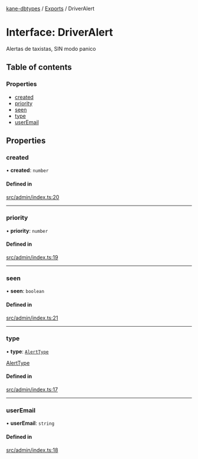 [kane-dbtypes](../README.md) / [Exports](../modules.md) / DriverAlert

# Interface: DriverAlert

Alertas de taxistas, SIN modo panico

## Table of contents

### Properties

- [created](DriverAlert.md#created)
- [priority](DriverAlert.md#priority)
- [seen](DriverAlert.md#seen)
- [type](DriverAlert.md#type)
- [userEmail](DriverAlert.md#useremail)

## Properties

### created

• **created**: `number`

#### Defined in

[src/admin/index.ts:20](https://github.com/gatitolabs/kane-dbtypes/blob/e33ffb5/src/admin/index.ts#L20)

___

### priority

• **priority**: `number`

#### Defined in

[src/admin/index.ts:19](https://github.com/gatitolabs/kane-dbtypes/blob/e33ffb5/src/admin/index.ts#L19)

___

### seen

• **seen**: `boolean`

#### Defined in

[src/admin/index.ts:21](https://github.com/gatitolabs/kane-dbtypes/blob/e33ffb5/src/admin/index.ts#L21)

___

### type

• **type**: [`AlertType`](../modules.md#alerttype)

[AlertType](../modules.md#alerttype)

#### Defined in

[src/admin/index.ts:17](https://github.com/gatitolabs/kane-dbtypes/blob/e33ffb5/src/admin/index.ts#L17)

___

### userEmail

• **userEmail**: `string`

#### Defined in

[src/admin/index.ts:18](https://github.com/gatitolabs/kane-dbtypes/blob/e33ffb5/src/admin/index.ts#L18)
